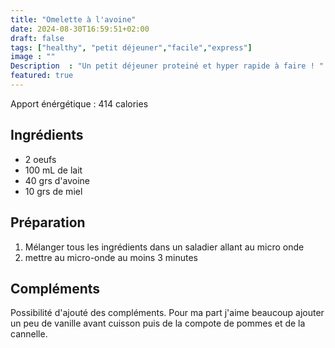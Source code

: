 ```yaml
---
title: "Omelette à l'avoine"
date: 2024-08-30T16:59:51+02:00
draft: false
tags: ["healthy", "petit déjeuner","facile","express"]
image : ""
Description  : "Un petit déjeuner proteiné et hyper rapide à faire ! "
featured: true
---
```


Apport énérgétique : 414 calories

## Ingrédients

- 2 oeufs
- 100 mL de lait 
- 40 grs d'avoine 
- 10 grs de miel

## Préparation 

1. Mélanger tous les ingrédients dans un saladier allant au micro onde
2. mettre au micro-onde au moins 3 minutes 

## Compléments 

Possibilité d'ajouté des compléments. Pour ma part j'aime beaucoup ajouter un peu de vanille avant cuisson puis de la compote de pommes et de la cannelle. 
